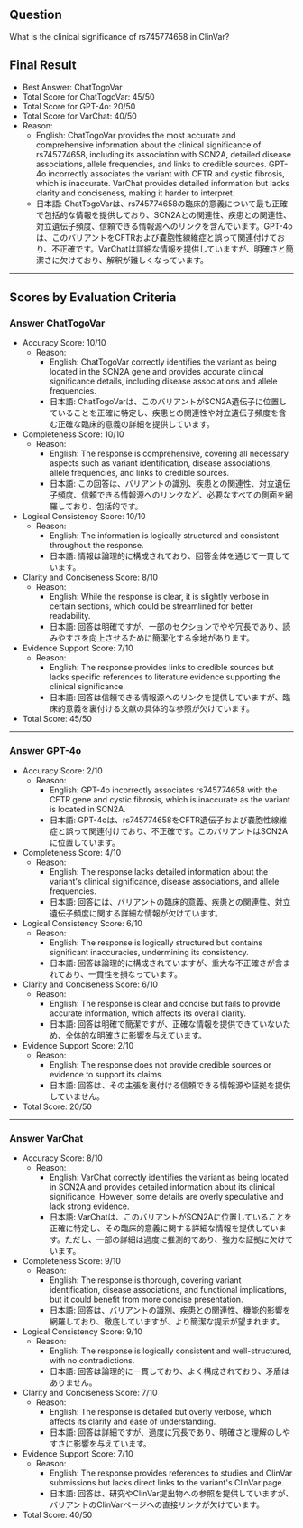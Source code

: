 ## Question

What is the clinical significance of rs745774658 in ClinVar?

## Final Result

- Best Answer: ChatTogoVar
- Total Score for ChatTogoVar: 45/50
- Total Score for GPT-4o: 20/50
- Total Score for VarChat: 40/50
- Reason:
  - English: ChatTogoVar provides the most accurate and comprehensive information about the clinical significance of rs745774658, including its association with SCN2A, detailed disease associations, allele frequencies, and links to credible sources. GPT-4o incorrectly associates the variant with CFTR and cystic fibrosis, which is inaccurate. VarChat provides detailed information but lacks clarity and conciseness, making it harder to interpret.
  - 日本語: ChatTogoVarは、rs745774658の臨床的意義について最も正確で包括的な情報を提供しており、SCN2Aとの関連性、疾患との関連性、対立遺伝子頻度、信頼できる情報源へのリンクを含んでいます。GPT-4oは、このバリアントをCFTRおよび嚢胞性線維症と誤って関連付けており、不正確です。VarChatは詳細な情報を提供していますが、明確さと簡潔さに欠けており、解釈が難しくなっています。

---

## Scores by Evaluation Criteria

### Answer ChatTogoVar
- Accuracy Score: 10/10
  - Reason: 
    - English: ChatTogoVar correctly identifies the variant as being located in the SCN2A gene and provides accurate clinical significance details, including disease associations and allele frequencies.
    - 日本語: ChatTogoVarは、このバリアントがSCN2A遺伝子に位置していることを正確に特定し、疾患との関連性や対立遺伝子頻度を含む正確な臨床的意義の詳細を提供しています。
- Completeness Score: 10/10
  - Reason: 
    - English: The response is comprehensive, covering all necessary aspects such as variant identification, disease associations, allele frequencies, and links to credible sources.
    - 日本語: この回答は、バリアントの識別、疾患との関連性、対立遺伝子頻度、信頼できる情報源へのリンクなど、必要なすべての側面を網羅しており、包括的です。
- Logical Consistency Score: 10/10
  - Reason: 
    - English: The information is logically structured and consistent throughout the response.
    - 日本語: 情報は論理的に構成されており、回答全体を通じて一貫しています。
- Clarity and Conciseness Score: 8/10
  - Reason: 
    - English: While the response is clear, it is slightly verbose in certain sections, which could be streamlined for better readability.
    - 日本語: 回答は明確ですが、一部のセクションでやや冗長であり、読みやすさを向上させるために簡潔化する余地があります。
- Evidence Support Score: 7/10
  - Reason: 
    - English: The response provides links to credible sources but lacks specific references to literature evidence supporting the clinical significance.
    - 日本語: 回答は信頼できる情報源へのリンクを提供していますが、臨床的意義を裏付ける文献の具体的な参照が欠けています。
- Total Score: 45/50

---

### Answer GPT-4o
- Accuracy Score: 2/10
  - Reason: 
    - English: GPT-4o incorrectly associates rs745774658 with the CFTR gene and cystic fibrosis, which is inaccurate as the variant is located in SCN2A.
    - 日本語: GPT-4oは、rs745774658をCFTR遺伝子および嚢胞性線維症と誤って関連付けており、不正確です。このバリアントはSCN2Aに位置しています。
- Completeness Score: 4/10
  - Reason: 
    - English: The response lacks detailed information about the variant's clinical significance, disease associations, and allele frequencies.
    - 日本語: 回答には、バリアントの臨床的意義、疾患との関連性、対立遺伝子頻度に関する詳細な情報が欠けています。
- Logical Consistency Score: 6/10
  - Reason: 
    - English: The response is logically structured but contains significant inaccuracies, undermining its consistency.
    - 日本語: 回答は論理的に構成されていますが、重大な不正確さが含まれており、一貫性を損なっています。
- Clarity and Conciseness Score: 6/10
  - Reason: 
    - English: The response is clear and concise but fails to provide accurate information, which affects its overall clarity.
    - 日本語: 回答は明確で簡潔ですが、正確な情報を提供できていないため、全体的な明確さに影響を与えています。
- Evidence Support Score: 2/10
  - Reason: 
    - English: The response does not provide credible sources or evidence to support its claims.
    - 日本語: 回答は、その主張を裏付ける信頼できる情報源や証拠を提供していません。
- Total Score: 20/50

---

### Answer VarChat
- Accuracy Score: 8/10
  - Reason: 
    - English: VarChat correctly identifies the variant as being located in SCN2A and provides detailed information about its clinical significance. However, some details are overly speculative and lack strong evidence.
    - 日本語: VarChatは、このバリアントがSCN2Aに位置していることを正確に特定し、その臨床的意義に関する詳細な情報を提供しています。ただし、一部の詳細は過度に推測的であり、強力な証拠に欠けています。
- Completeness Score: 9/10
  - Reason: 
    - English: The response is thorough, covering variant identification, disease associations, and functional implications, but it could benefit from more concise presentation.
    - 日本語: 回答は、バリアントの識別、疾患との関連性、機能的影響を網羅しており、徹底していますが、より簡潔な提示が望まれます。
- Logical Consistency Score: 9/10
  - Reason: 
    - English: The response is logically consistent and well-structured, with no contradictions.
    - 日本語: 回答は論理的に一貫しており、よく構成されており、矛盾はありません。
- Clarity and Conciseness Score: 7/10
  - Reason: 
    - English: The response is detailed but overly verbose, which affects its clarity and ease of understanding.
    - 日本語: 回答は詳細ですが、過度に冗長であり、明確さと理解のしやすさに影響を与えています。
- Evidence Support Score: 7/10
  - Reason: 
    - English: The response provides references to studies and ClinVar submissions but lacks direct links to the variant's ClinVar page.
    - 日本語: 回答は、研究やClinVar提出物への参照を提供していますが、バリアントのClinVarページへの直接リンクが欠けています。
- Total Score: 40/50